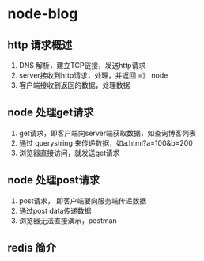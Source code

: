# node-blog

## http 请求概述
 1. DNS 解析，建立TCP链接，发送http请求
 2. server接收到http请求，处理，并返回  =》 node
 3. 客户端接收到返回的数据，处理数据
## node 处理get请求
 1. get请求，即客户端向server端获取数据，如查询博客列表
 2. 通过 querystring 来传递数据，如a.html?a=100&b=200
 3. 浏览器直接访问，就发送get请求
## node 处理post请求
 1. post请求， 即客户端要向服务端传递数据
 2. 通过post data传递数据
 3. 浏览器无法直接演示，postman

 ## redis 简介
 